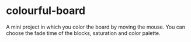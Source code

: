 # colourful-board
A mini project in which you color the board by moving the mouse. You can choose the fade time of the blocks, saturation and color palette. 
